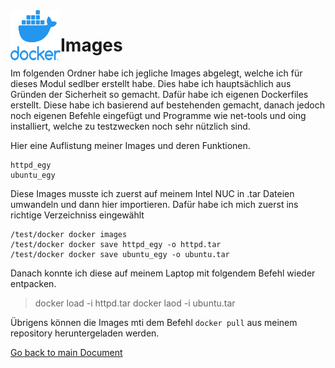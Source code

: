 <img align="left" width="80" height="80" src="./img/../../../img/docker-logo1.png" alt="Docker Logo">

# Images
Im folgenden Ordner habe ich jegliche Images abgelegt, welche ich für dieses Modul sedlber erstellt habe. Dies habe ich hauptsächlich aus Gründen der Sicherheit so gemacht. Dafür habe ich eigenen Dockerfiles erstellt. Diese habe ich basierend auf bestehenden gemacht, danach jedoch noch eigenen Befehle eingefügt und Programme wie net-tools und oing installiert, welche zu testzwecken noch sehr nützlich sind.

Hier eine Auflistung meiner Images und deren Funktionen.

```
httpd_egy  
ubuntu_egy
```

Diese Images musste ich zuerst auf meinem Intel NUC in .tar Dateien umwandeln und dann hier importieren. Dafür habe ich mich zuerst ins richtige Verzeichniss eingewählt

```
/test/docker docker images  
/test/docker docker save httpd_egy -o httpd.tar  
/test/docker docker save ubuntu_egy -o ubuntu.tar 
```

Danach konnte ich diese auf meinem Laptop mit folgendem Befehl wieder entpacken.
> docker load -i httpd.tar
> docker laod -i ubuntu.tar

Übrigens können die Images mti dem Befehl `docker pull` aus meinem repository heruntergeladen werden.


[Go back to main Document](https://github.com/Daddey69/Modul_300/blob/master/README.md)

